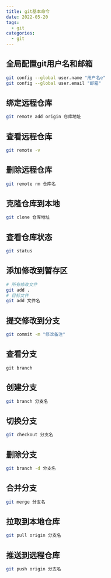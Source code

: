 ```yaml
---
title: git基本命令
date: 2022-05-20
tags:
  - git
categories:
  - git
---
```


## 全局配置git用户名和邮箱
```bash
git config --global user.name "用户名e"
git config --global user.email "邮箱"
```

## 绑定远程仓库
```bash
git remote add origin 仓库地址
```

## 查看远程仓库
```bash
git remote -v
```

## 删除远程仓库
```bash
git remote rm 仓库名
```

## 克隆仓库到本地
```bash
git clone 仓库地址
```

## 查看仓库状态
```bash
git status
```

## 添加修改到暂存区
```bash
# 所有修改文件
git add .
# 目标文件
git add 文件名
```

## 提交修改到分支
```bash
git commit -m "修改备注"
```

## 查看分支
```bach
git branch
```

## 创建分支
```bash
git branch 分支名
```

## 切换分支
```bash
git checkout 分支名
```

## 删除分支
```bash
git branch -d 分支名
```

## 合并分支
```bash
git merge 分支名
```

## 拉取到本地仓库
```bash
git pull origin 分支名
```

## 推送到远程仓库
```bash
git push origin 分支名
```